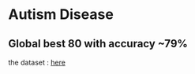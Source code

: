 # Autism Disease

## Global best 80 with accuracy ~79%

the dataset : [here](https://www.kaggle.com/competitions/autismdiagnosis)
